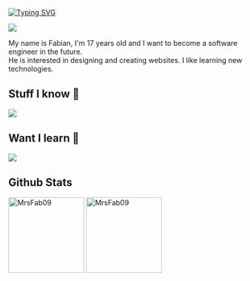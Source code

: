 <p align="left">
 <a href="https://git.io/typing-svg"><img src="https://readme-typing-svg.demolab.com?font=Fira+Code&pause=1000&width=435&lines=Hello+I'm+Fabian" alt="Typing SVG" /></a>
</p>
<!-- <p align="left">
 <img src="Baner.png" alt="Frontend Developer">
 </p> -->
<p align="left">
  <a href="https://www.github.com/MrsFab09" target="_blank" rel="noreferrer"><img
  src="https://img.shields.io/github/followers/MrsFab09?logo=github&style=for-the-badge&color=3382ed&labelColor=0f172a" /></a>
</p>
<p align="left">
  My name is Fabian, I'm 17 years old and I want to become a software engineer in the future. <br>
  He is interested in designing and creating websites. I like learning new technologies. 
</p>


Stuff I know :brain:
--------------------------------------
<p align="left">
  <a href="https://skillicons.dev">
    <img src="https://skillicons.dev/icons?i=github,python,react,tailwindcss,next,ts" />
  </a>
</p>

Want I learn :monocle_face:
--------------------------------------

<p align="left">
  <a href="https://skillicons.dev">
    <img src="https://skillicons.dev/icons?i=docker,tauri,mongodb,nodejs,graphql,astro" />
  </a>
</p>

Github Stats
---------------------------------------

<span>
<img  height="150px" src="https://github-readme-stats.vercel.app/api/top-langs?username=MrsFab09&show_icons=true&locale=en&layout=compact&theme=transparent" alt="MrsFab09" /> 
</span>
<span>
<img height="150px" src="https://github-readme-stats.vercel.app/api?username=MrsFab09&show_icons=true&locale=en&theme=transparent" alt="MrsFab09" />
</span>
